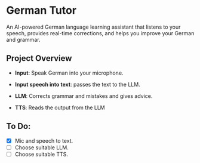 # German Tutor
An AI-powered German language learning assistant that listens to your speech, provides real-time corrections, and helps you improve your German and grammar.

## Project Overview

- **Input**: Speak German into your microphone.
    
- **Input speech into text**: passes the text to the LLM.
    
- **LLM**: Corrects grammar and mistakes and gives advice.
    
- **TTS**: Reads the output from the LLM
    
## To Do:
- [x] Mic and speech to text.
- [ ] Choose suitable LLM.
- [ ] Choose suitable TTS.
